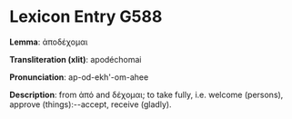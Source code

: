 # Lexicon Entry G588

**Lemma**: ἀποδέχομαι

**Transliteration (xlit)**: apodéchomai

**Pronunciation**: ap-od-ekh'-om-ahee

**Description**:
from ἀπό and δέχομαι; to take fully, i.e. welcome (persons), approve (things):--accept, receive (gladly).
